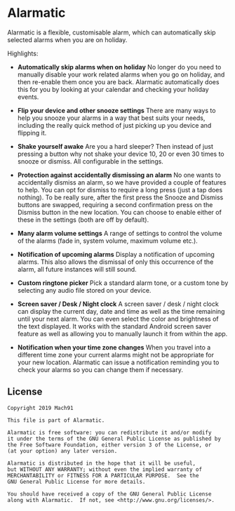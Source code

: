 # Alarmatic
Alarmatic is a flexible, customisable alarm, which can automatically skip selected alarms when you are on holiday.

Highlights:

- **Automatically skip alarms when on holiday**
No longer do you need to manually disable your work related alarms when you go on holiday, and then re-enable them once you are back.
Alarmatic automatically does this for you by looking at your calendar and checking your holiday events. 

- **Flip your device and other snooze settings**
There are many ways to help you snooze your alarms in a way that best suits your needs, including the really quick method of just picking up you device and flipping it.

- **Shake yourself awake**
Are you a hard sleeper? Then instead of just pressing a button why not shake your device 10, 20 or even 30 times to snooze or dismiss. All configurable in the settings.

- **Protection against accidentally dismissing an alarm**
No one wants to accidentally dismiss an alarm, so we have provided a couple of features to help. 
You can opt for dismiss to require a long press (just a tap does nothing). To be really sure, after the first press the Snooze and Dismiss buttons are swapped, requiring a second confirmation press on the Dismiss button in the new location.
You can choose to enable either of these in the settings (both are off by default).

- **Many alarm volume settings**
A range of settings to control the volume of the alarms (fade in, system volume, maximum volume etc.).

- **Notification of upcoming alarms**
Display a notification of upcoming alarms. This also allows the dismissal of only this occurrence of the alarm, all future instances will still sound.

- **Custom ringtone picker**
Pick a standard alarm tone, or a custom tone by selecting any audio file stored on your device.

- **Screen saver / Desk / Night clock**
A screen saver / desk / night clock can display the current day, date and time as well as the time remaining until your next alarm. You can even select the color and brightness of the text displayed. It works with the standard Android screen saver feature as well as allowing you to manually launch it from within the app.

- **Notification when your time zone changes**
When you travel into a different time zone your current alarms might not be appropriate for your new location. Alarmatic can issue a notification reminding you to check your alarms so you can change them if necessary.


## License
```
Copyright 2019 Mach91

This file is part of Alarmatic.

Alarmatic is free software: you can redistribute it and/or modify
it under the terms of the GNU General Public License as published by
the Free Software Foundation, either version 3 of the License, or
(at your option) any later version.

Alarmatic is distributed in the hope that it will be useful,
but WITHOUT ANY WARRANTY; without even the implied warranty of
MERCHANTABILITY or FITNESS FOR A PARTICULAR PURPOSE.  See the
GNU General Public License for more details.

You should have received a copy of the GNU General Public License
along with Alarmatic.  If not, see <http://www.gnu.org/licenses/>.
```
